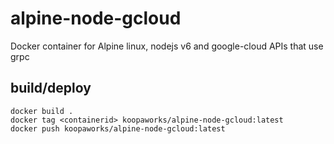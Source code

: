 # alpine-node-gcloud
Docker container for Alpine linux, nodejs v6 and google-cloud APIs that use grpc

## build/deploy
```
docker build .
docker tag <containerid> koopaworks/alpine-node-gcloud:latest
docker push koopaworks/alpine-node-gcloud:latest
```